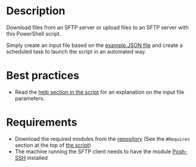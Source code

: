 # Description
Download files from an SFTP server or upload files to an SFTP server with this PowerShell script.

Simply create an input file based on the [example.JSON file](Example.json) and create a scheduled task to launch the script in an automated way.

# Best practices
- Read the [help section in the script](Move%20file%20over%20SFTP.ps1) for an explanation on the input file parameters.

# Requirements
- Download the required modules from the [repository](https://github.com/DarkLite1?tab=repositories)  (See the `#Requires` section at the top of [the script](Move%20file%20over%20SFTP.ps1))
- The machine running the SFTP client needs to have the module [Posh-SSH](https://github.com/darkoperator/Posh-SSH) installed